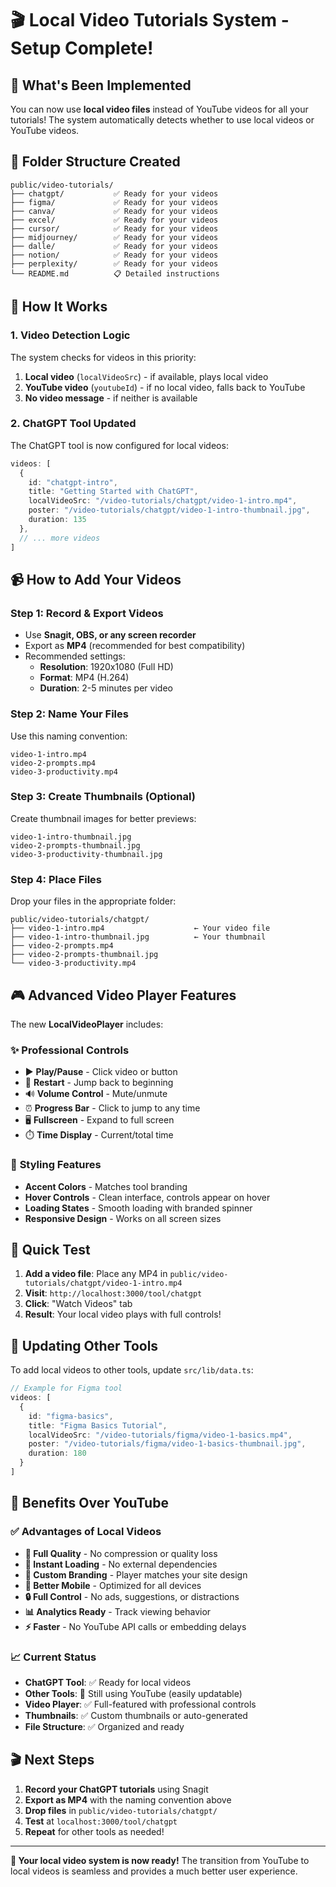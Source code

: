 # 🎬 Local Video Tutorials System - Setup Complete!

## 🎯 What's Been Implemented

You can now use **local video files** instead of YouTube videos for all your tutorials! The system automatically detects whether to use local videos or YouTube videos.

## 📁 Folder Structure Created

```
public/video-tutorials/
├── chatgpt/           ✅ Ready for your videos
├── figma/             ✅ Ready for your videos  
├── canva/             ✅ Ready for your videos
├── excel/             ✅ Ready for your videos
├── cursor/            ✅ Ready for your videos
├── midjourney/        ✅ Ready for your videos
├── dalle/             ✅ Ready for your videos
├── notion/            ✅ Ready for your videos
├── perplexity/        ✅ Ready for your videos
└── README.md          📋 Detailed instructions
```

## 🔧 How It Works

### 1. **Video Detection Logic**
The system checks for videos in this priority:
1. **Local video** (`localVideoSrc`) - if available, plays local video
2. **YouTube video** (`youtubeId`) - if no local video, falls back to YouTube
3. **No video message** - if neither is available

### 2. **ChatGPT Tool Updated**
The ChatGPT tool is now configured for local videos:

```typescript
videos: [
  {
    id: "chatgpt-intro",
    title: "Getting Started with ChatGPT",
    localVideoSrc: "/video-tutorials/chatgpt/video-1-intro.mp4",
    poster: "/video-tutorials/chatgpt/video-1-intro-thumbnail.jpg",
    duration: 135
  },
  // ... more videos
]
```

## 📹 How to Add Your Videos

### **Step 1: Record & Export Videos**
- Use **Snagit, OBS, or any screen recorder**
- Export as **MP4** (recommended for best compatibility)
- Recommended settings:
  - **Resolution**: 1920x1080 (Full HD)
  - **Format**: MP4 (H.264)
  - **Duration**: 2-5 minutes per video

### **Step 2: Name Your Files**
Use this naming convention:
```
video-1-intro.mp4
video-2-prompts.mp4  
video-3-productivity.mp4
```

### **Step 3: Create Thumbnails (Optional)**
Create thumbnail images for better previews:
```
video-1-intro-thumbnail.jpg
video-2-prompts-thumbnail.jpg
video-3-productivity-thumbnail.jpg
```

### **Step 4: Place Files**
Drop your files in the appropriate folder:
```
public/video-tutorials/chatgpt/
├── video-1-intro.mp4                    ← Your video file
├── video-1-intro-thumbnail.jpg          ← Your thumbnail  
├── video-2-prompts.mp4
├── video-2-prompts-thumbnail.jpg
└── video-3-productivity.mp4
```

## 🎮 Advanced Video Player Features

The new **LocalVideoPlayer** includes:

### ✨ **Professional Controls**
- ▶️ **Play/Pause** - Click video or button
- 🔄 **Restart** - Jump back to beginning  
- 🔊 **Volume Control** - Mute/unmute
- ⏰ **Progress Bar** - Click to jump to any time
- 🖥️ **Fullscreen** - Expand to full screen
- ⏱️ **Time Display** - Current/total time

### 🎨 **Styling Features**
- **Accent Colors** - Matches tool branding
- **Hover Controls** - Clean interface, controls appear on hover
- **Loading States** - Smooth loading with branded spinner
- **Responsive Design** - Works on all screen sizes

## 🚀 Quick Test

1. **Add a video file**: Place any MP4 in `public/video-tutorials/chatgpt/video-1-intro.mp4`
2. **Visit**: `http://localhost:3000/tool/chatgpt`
3. **Click**: "Watch Videos" tab
4. **Result**: Your local video plays with full controls!

## 📝 Updating Other Tools

To add local videos to other tools, update `src/lib/data.ts`:

```typescript
// Example for Figma tool
videos: [
  {
    id: "figma-basics",
    title: "Figma Basics Tutorial", 
    localVideoSrc: "/video-tutorials/figma/video-1-basics.mp4",
    poster: "/video-tutorials/figma/video-1-basics-thumbnail.jpg",
    duration: 180
  }
]
```

## 🎯 Benefits Over YouTube

### ✅ **Advantages of Local Videos**
- **💯 Full Quality** - No compression or quality loss
- **🚀 Instant Loading** - No external dependencies  
- **🎨 Custom Branding** - Player matches your site design
- **📱 Better Mobile** - Optimized for all devices
- **🔒 Full Control** - No ads, suggestions, or distractions
- **📊 Analytics Ready** - Track viewing behavior
- **⚡ Faster** - No YouTube API calls or embedding delays

### 📈 **Current Status**
- **ChatGPT Tool**: ✅ Ready for local videos  
- **Other Tools**: 🔄 Still using YouTube (easily updatable)
- **Video Player**: ✅ Full-featured with professional controls
- **Thumbnails**: ✅ Custom thumbnails or auto-generated
- **File Structure**: ✅ Organized and ready

## 🎬 Next Steps

1. **Record your ChatGPT tutorials** using Snagit
2. **Export as MP4** with the naming convention above
3. **Drop files** in `public/video-tutorials/chatgpt/`
4. **Test** at `localhost:3000/tool/chatgpt`
5. **Repeat** for other tools as needed!

---

**🎉 Your local video system is now ready!** The transition from YouTube to local videos is seamless and provides a much better user experience. 